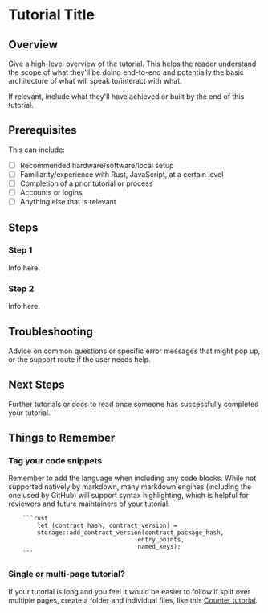 <!-- This is a template to give you some rough structure for writing a tutorial.  -->
<!-- Using a template means anyone can contribute and the experience for users reading the tutorials remains as consistent as possible. -->
<!-- However, feel free to delete anything that isn't relevant to your tutorial.  -->
<!-- If you need any help, tag our developer advocates or TW team. Thank you for contributing! -->

# Tutorial Title

## Overview
Give a high-level overview of the tutorial. This helps the reader understand the scope of what they'll be doing end-to-end and potentially the basic architecture of what will speak to/interact with what.

If relevant, include what they'll have achieved or built by the end of this tutorial.

## Prerequisites

This can include:
- [ ] Recommended hardware/software/local setup
- [ ] Familiarity/experience with Rust, JavaScript, at a certain level
- [ ] Completion of a prior tutorial or process
- [ ] Accounts or logins
- [ ] Anything else that is relevant

## Steps

### Step 1

Info here.

### Step 2

Info here.

## Troubleshooting

Advice on common questions or specific error messages that might pop up, or the support route if the user needs help.

## Next Steps

Further tutorials or docs to read once someone has successfully completed your tutorial.

## Things to Remember

### Tag your code snippets

Remember to add the language when including any code blocks. While not supported natively by markdown, many markdown engines (including the one used by GitHub) will support syntax highlighting, which is helpful for reviewers and future maintainers of your tutorial:

```
    ```rust
        let (contract_hash, contract_version) = 
        storage::add_contract_version(contract_package_hash, 
                                    entry_points, 
                                    named_keys);
    ```
```


### Single or multi-page tutorial?

If your tutorial is long and you feel it would be easier to follow if split over multiple pages, create a folder and individual files, like this [Counter tutorial](source/docs/casper/dapp-dev-guide/tutorials/counter).
